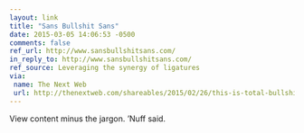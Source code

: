 ```yaml
---
layout: link
title: "Sans Bullshit Sans"
date: 2015-03-05 14:06:53 -0500
comments: false
ref_url: http://www.sansbullshitsans.com/
in_reply_to: http://www.sansbullshitsans.com/
ref_source: Leveraging the synergy of ligatures
via:
 name: The Next Web
 url: http://thenextweb.com/shareables/2015/02/26/this-is-total-bullshit/
---
```


View content minus the jargon. ’Nuff said.

<figure id="fig-2015-03-05-01" class="media-container">
	<img src="http://www.sansbullshitsans.com/img/sans-bullshit-sans-in-action.gif" alt="">
<figure>